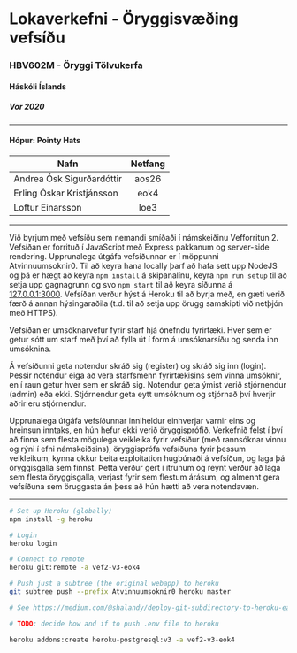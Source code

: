 # Lokaverkefni - Öryggisvæðing vefsíðu
### HBV602M - Öryggi Tölvukerfa
#### Háskóli Íslands
##### Vor 2020

<hr>

#### Hópur: Pointy Hats

| Nafn                      | Netfang       | 
| --                        | :--:          | 
| Andrea Ósk Sigurðardóttir | aos26         | 
| Erling Óskar Kristjánsson | eok4          | 
| Loftur Einarsson          | loe3          | 

<hr>

Við byrjum með vefsíðu sem nemandi smíðaði í námskeiðinu Vefforritun 2. Vefsíðan er forrituð í JavaScript með Express pakkanum og server-side rendering. Upprunalega útgáfa vefsíðunnar er í möppunni Atvinnuumsoknir0. Til að keyra hana locally þarf að hafa sett upp NodeJS og þá er hægt að keyra `npm install` á skipanalínu, keyra `npm run setup` til að setja upp gagnagrunn og svo `npm start` til að keyra síðunna á [127.0.0.1:3000](http://127.0.0.1:3000). Vefsíðan verður hýst á Heroku til að byrja með, en gæti verið færð á annan hýsingaraðila (t.d. til að setja upp örugg samskipti við netþjón með HTTPS).

Vefsíðan er umsóknarvefur fyrir starf hjá ónefndu fyrirtæki. Hver sem er getur sótt um starf með því að fylla út í form á umsóknarsíðu og senda inn umsóknina.

Á vefsíðunni geta notendur skráð sig (register) og skráð sig inn (login). Þessir notendur eiga að vera starfsmenn fyrirtækisins sem vinna umsóknir, en í raun getur hver sem er skráð sig. Notendur geta ýmist verið stjórnendur (admin) eða ekki. Stjórnendur geta eytt umsóknum og stjórnað því hverjir aðrir eru stjórnendur.

Upprunalega útgáfa vefsíðunnar inniheldur einhverjar varnir eins og hreinsun inntaks, en hún hefur ekki verið öryggisprófið. Verkefnið felst í því að finna sem flesta mögulega veikleika fyrir vefsíður (með rannsóknar vinnu og rýni í efni námskeiðsins), öryggisprófa vefsíðuna fyrir þessum veikleikum, kynna okkur beita exploitation hugbúnaði á vefsíðun, og laga þá öryggisgalla sem finnst. Þetta verður gert í ítrunum og reynt verður að laga sem flesta öryggisgalla, verjast fyrir sem flestum árásum, og almennt gera vefsíðuna sem öruggasta án þess að hún hætti að vera notendavæn.

<hr>

```bash
# Set up Heroku (globally)
npm install -g heroku

# Login
heroku login 

# Connect to remote
heroku git:remote -a vef2-v3-eok4

# Push just a subtree (the original webapp) to heroku
git subtree push --prefix Atvinnuumsoknir0 heroku master

# See https://medium.com/@shalandy/deploy-git-subdirectory-to-heroku-ea05e95fce1f for more details

# TODO: decide how and if to push .env file to heroku

heroku addons:create heroku-postgresql:v3 -a vef2-v3-eok4
```